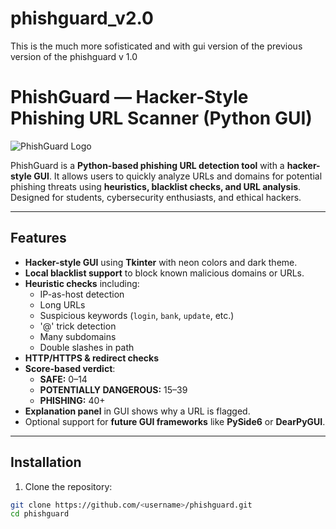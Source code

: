 # phishguard_v2.0
This is the much more sofisticated and with gui version of the previous version of the phishguard v 1.0
# PhishGuard — Hacker-Style Phishing URL Scanner (Python GUI)

![PhishGuard Logo](gov_logo.png)  <!-- Optional: include if you have a logo -->

PhishGuard is a **Python-based phishing URL detection tool** with a **hacker-style GUI**. It allows users to quickly analyze URLs and domains for potential phishing threats using **heuristics, blacklist checks, and URL analysis**. Designed for students, cybersecurity enthusiasts, and ethical hackers.  

---

## Features

- **Hacker-style GUI** using **Tkinter** with neon colors and dark theme.  
- **Local blacklist support** to block known malicious domains or URLs.  
- **Heuristic checks** including:  
  - IP-as-host detection  
  - Long URLs  
  - Suspicious keywords (`login`, `bank`, `update`, etc.)  
  - '@' trick detection  
  - Many subdomains  
  - Double slashes in path  
- **HTTP/HTTPS & redirect checks**  
- **Score-based verdict**:  
  - **SAFE:** 0–14  
  - **POTENTIALLY DANGEROUS:** 15–39  
  - **PHISHING:** 40+  
- **Explanation panel** in GUI shows why a URL is flagged.  
- Optional support for **future GUI frameworks** like **PySide6** or **DearPyGUI**.

---

## Installation

1. Clone the repository:

```bash
git clone https://github.com/<username>/phishguard.git
cd phishguard

